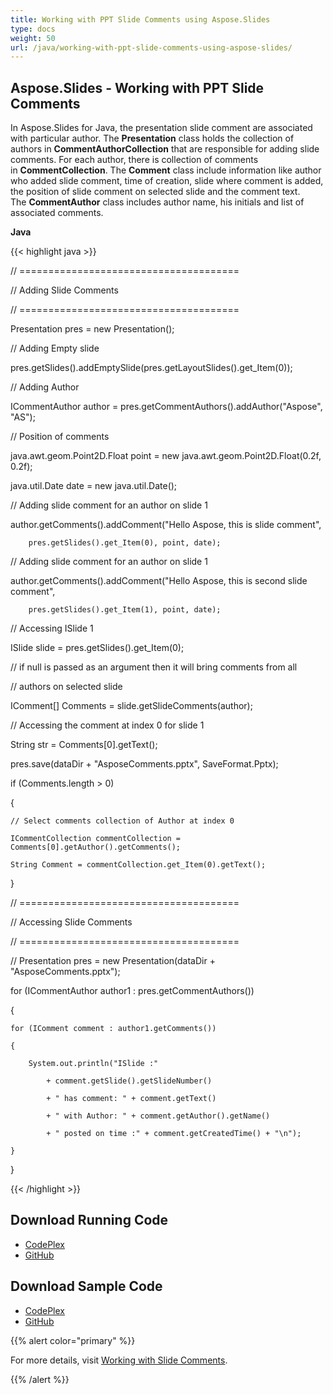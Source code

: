 ```yaml
---
title: Working with PPT Slide Comments using Aspose.Slides
type: docs
weight: 50
url: /java/working-with-ppt-slide-comments-using-aspose-slides/
---
```


## **Aspose.Slides - Working with PPT Slide Comments**
In Aspose.Slides for Java, the presentation slide comment are associated with particular author. The **Presentation** class holds the collection of authors in **CommentAuthorCollection** that are responsible for adding slide comments. For each author, there is collection of comments in **CommentCollection**. The **Comment** class include information like author who added slide comment, time of creation, slide where comment is added, the position of slide comment on selected slide and the comment text. The **CommentAuthor** class includes author name, his initials and list of associated comments.

**Java**

{{< highlight java >}}

 // ======================================

// Adding Slide Comments

// ======================================

Presentation pres = new Presentation();

// Adding Empty slide

pres.getSlides().addEmptySlide(pres.getLayoutSlides().get_Item(0));

// Adding Author

ICommentAuthor author = pres.getCommentAuthors().addAuthor("Aspose", "AS");

// Position of comments

java.awt.geom.Point2D.Float point = new java.awt.geom.Point2D.Float(0.2f, 0.2f);

java.util.Date date = new java.util.Date();

// Adding slide comment for an author on slide 1

author.getComments().addComment("Hello Aspose, this is slide comment",

		pres.getSlides().get_Item(0), point, date);

// Adding slide comment for an author on slide 1

author.getComments().addComment("Hello Aspose, this is second slide comment",

		pres.getSlides().get_Item(1), point, date);

// Accessing ISlide 1

ISlide slide = pres.getSlides().get_Item(0);

// if null is passed as an argument then it will bring comments from all

// authors on selected slide

IComment[] Comments = slide.getSlideComments(author);

// Accessing the comment at index 0 for slide 1

String str = Comments[0].getText();

pres.save(dataDir + "AsposeComments.pptx", SaveFormat.Pptx);

if (Comments.length > 0)

{

	// Select comments collection of Author at index 0

	ICommentCollection commentCollection = Comments[0].getAuthor().getComments();

	String Comment = commentCollection.get_Item(0).getText();

}

// ======================================

// Accessing Slide Comments

// ======================================

// Presentation pres = new Presentation(dataDir + "AsposeComments.pptx");

for (ICommentAuthor author1 : pres.getCommentAuthors())

{

	for (IComment comment : author1.getComments())

	{

		System.out.println("ISlide :"

			+ comment.getSlide().getSlideNumber()

			+ " has comment: " + comment.getText()

			+ " with Author: " + comment.getAuthor().getName()

			+ " posted on time :" + comment.getCreatedTime() + "\n");

	}

}

{{< /highlight >}}
## **Download Running Code**
- [CodePlex](https://asposeslidesjavaapachepoi.codeplex.com/releases/view/618722)
- [GitHub](https://github.com/aspose-slides/Aspose.Slides-for-Java/releases/tag/Aspose.Slides_Java_for_Apache_POI-v1.0.0)
## **Download Sample Code**
- [CodePlex](https://asposeslidesjavaapachepoi.codeplex.com/SourceControl/latest#src/main/java/com/aspose/slides/examples/asposefeatures/slides/slidecomments/AsposeComments.java)
- [GitHub](https://github.com/aspose-slides/Aspose.Slides-for-Java/tree/master/Plugins/Aspose_Slides_for_Apache_POI/src/main/java/com/aspose/slides/examples/asposefeatures/slides/slidecomments/AsposeComments.java)

{{% alert color="primary" %}} 

For more details, visit [Working with Slide Comments](http://docs.aspose.com:8082/docs/display/slidesjava/Working+with+Slide+Comments).

{{% /alert %}}
